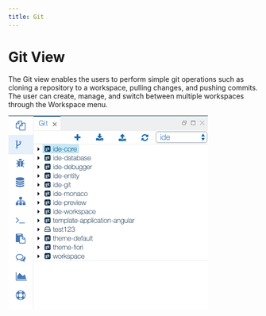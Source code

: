 ```yaml
---
title: Git
---
```


Git View
===

The Git view enables the users to perform simple git operations such as cloning a repository to a workspace, pulling changes, and pushing commits. The user can create, manage, and switch between multiple workspaces through the Workspace menu.

![Git view](../../../images/ide_view_git.png)


